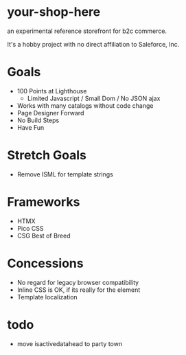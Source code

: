 # your-shop-here
an experimental reference storefront for b2c commerce.

It's a hobby project with no direct affiliation to Saleforce, Inc.

# Goals
- 100 Points at Lighthouse
    - Limited Javascript / Small Dom / No JSON ajax 
- Works with many catalogs without code change
- Page Designer Forward
- No Build Steps
- Have Fun

# Stretch Goals
- Remove ISML for template strings 

# Frameworks
- HTMX
- Pico CSS
- CSG Best of Breed 

# Concessions
- No regard for legacy browser compatibility
- Inline CSS is OK, if its really for the element
- Template localization

# todo
- move isactivedatahead to party town
